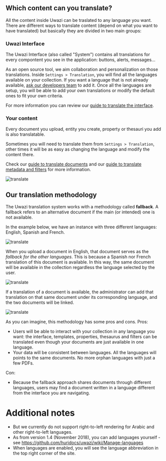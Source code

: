 ## Which content can you translate?

All the content inside Uwazi can be traslated to any language you want. There are different ways to translate content (depend on what you want to have translated) but basically they are divided in two main groups:

### Uwazi Interface

The Uwazi Interface (also called "System") contains all translations for every compontent you see in the application: buttons, alerts, messages... 

As an open source tool, we aim collaboration and personalization on those translations. Inside `Settings > Translation`, you will find all the languages available on your collection. If you want a language that is not already available, [ask our developers team](https://www.uwazi.io/contact/) to add it. Once all the languages are setup, you will be able to add your own translations or modify the default ones to fit your own criteria.

For more information you can review our [guide to translate the interface](https://github.com/huridocs/uwazi/wiki/Translate-the-interface).

### Your content

Every document you upload, entity you create, property or thesauri you add is also translatable.

Sometimes you will need to translate them from `Settings > Translation`, other times it will be as easy as changing the language and modify the content there.

Check our [guide to translate documents](https://github.com/huridocs/uwazi/wiki/Upload-translated-documents) and our [guide to translate metadata and filters](https://github.com/huridocs/uwazi/wiki/Translate-document-metadata-and-filters) for more information.

![translate](http://huridocs.github.io/uwazi-assets/wiki/screenshots/translate-context.png)

## Our translation methodology

The Uwazi translation system works with a methodology called **fallback**. A fallback refers to an alternative document if the main (or intended) one is not available.

In the example below, we have an instance with three different languages: English, Spanish and French.

![translate](http://huridocs.github.io/uwazi-assets/wiki/screenshots/translate-selector.png)

When you upload a document in English, that document serves as the *fallback for the other languages*. This is because a Spanish nor French translation of this document is available. In this way, the same document will be available in the collection regardless the language selected by the user.

![translate](http://huridocs.github.io/uwazi-assets/wiki/screenshots/translate-upload.png)

If a translation of a document is available, the administrator can add that translation on that same document under its corresponding language, and the two documents will be linked. 

![translate](http://huridocs.github.io/uwazi-assets/wiki/screenshots/translate-replace.png)

As you can imagine, this methodology has some pros and cons.
Pros:
- Users will be able to interact with your collection in any language you want: the interface, templates, properties, thesaurus and filters can be translated even though your documents are just available in one language.
- Your data will be consistent between languages. All the languages will points to the same documents. No more orphan languages with just a few PDFs.

Con:
- Because the fallback approach shares documents through different languages, users may find a document written in a language different from the interface you are navigating.

# Additional notes
* But we currently do not support right-to-left rendering for Arabic and other right-to-left languages. 
* As from version 1.4 (November 2018), you can add languages yourself - see https://github.com/huridocs/uwazi/wiki/Manage-languages
* When languages are enabled, you will see the language abbreviation in the top right corner of the site.